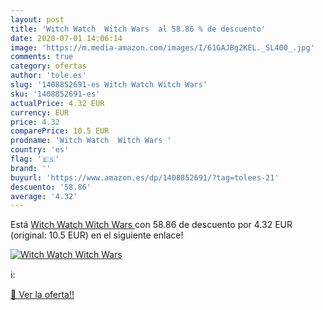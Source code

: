 ```yaml
---
layout: post
title: 'Witch Watch  Witch Wars  al 58.86 % de descuento'
date: 2020-07-01 14:06:14
image: 'https://m.media-amazon.com/images/I/61GAJBg2KEL._SL400_.jpg'
comments: true
category: ofertas
author: 'tole.es'
slug: '1408852691-es Witch Watch Witch Wars'
sku: '1408852691-es'
actualPrice: 4.32 EUR
currency: EUR
price: 4.32
comparePrice: 10.5 EUR
prodname: 'Witch Watch  Witch Wars '
country: 'es'
flag: '🇪🇸'
brand: ''
buyurl: 'https://www.amazon.es/dp/1408852691/?tag=tolees-21'
descuento: '58.86'
average: '4.32'
---
```


Está [Witch Watch  Witch Wars ](https://www.amazon.es/dp/1408852691/?tag=tolees-21) con 58.86 de descuento por 4.32 EUR (original: 10.5 EUR) en el siguiente enlace!

[![Witch Watch  Witch Wars ](https://m.media-amazon.com/images/I/61GAJBg2KEL._SL400_.jpg)](https://www.amazon.es/dp/1408852691/?tag=tolees-21)

ℹ️:


[🛒 Ver la oferta!!](https://www.amazon.es/dp/1408852691/?tag=tolees-21)

